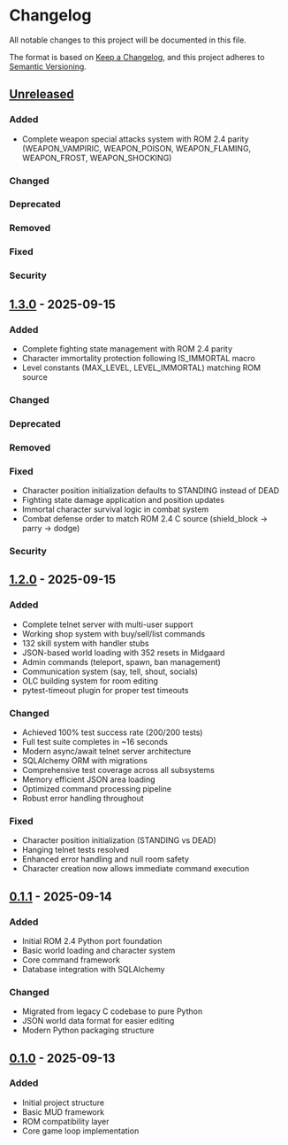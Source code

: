# Changelog

All notable changes to this project will be documented in this file.

The format is based on [Keep a Changelog](https://keepachangelog.com/en/1.0.0/),
and this project adheres to [Semantic Versioning](https://semver.org/spec/v2.0.0.html).

## [Unreleased]

### Added

- Complete weapon special attacks system with ROM 2.4 parity (WEAPON_VAMPIRIC, WEAPON_POISON, WEAPON_FLAMING, WEAPON_FROST, WEAPON_SHOCKING)

### Changed

### Deprecated

### Removed

### Fixed

### Security

## [1.3.0] - 2025-09-15

### Added

- Complete fighting state management with ROM 2.4 parity
- Character immortality protection following IS_IMMORTAL macro
- Level constants (MAX_LEVEL, LEVEL_IMMORTAL) matching ROM source

### Changed

### Deprecated

### Removed

### Fixed

- Character position initialization defaults to STANDING instead of DEAD
- Fighting state damage application and position updates
- Immortal character survival logic in combat system
- Combat defense order to match ROM 2.4 C source (shield_block → parry → dodge)

### Security

## [1.2.0] - 2025-09-15

### Added

- Complete telnet server with multi-user support
- Working shop system with buy/sell/list commands
- 132 skill system with handler stubs
- JSON-based world loading with 352 resets in Midgaard
- Admin commands (teleport, spawn, ban management)
- Communication system (say, tell, shout, socials)
- OLC building system for room editing
- pytest-timeout plugin for proper test timeouts

### Changed

- Achieved 100% test success rate (200/200 tests)
- Full test suite completes in ~16 seconds
- Modern async/await telnet server architecture
- SQLAlchemy ORM with migrations
- Comprehensive test coverage across all subsystems
- Memory efficient JSON area loading
- Optimized command processing pipeline
- Robust error handling throughout

### Fixed

- Character position initialization (STANDING vs DEAD)
- Hanging telnet tests resolved
- Enhanced error handling and null room safety
- Character creation now allows immediate command execution

## [0.1.1] - 2025-09-14

### Added

- Initial ROM 2.4 Python port foundation
- Basic world loading and character system
- Core command framework
- Database integration with SQLAlchemy

### Changed

- Migrated from legacy C codebase to pure Python
- JSON world data format for easier editing
- Modern Python packaging structure

## [0.1.0] - 2025-09-13

### Added

- Initial project structure
- Basic MUD framework
- ROM compatibility layer
- Core game loop implementation

[Unreleased]: https://github.com/Nostoi/rom24-quickmud-python/compare/v1.3.0...HEAD
[1.3.0]: https://github.com/Nostoi/rom24-quickmud-python/compare/v1.2.0...v1.3.0
[1.2.0]: https://github.com/Nostoi/rom24-quickmud-python/compare/v0.1.1...v1.2.0
[0.1.1]: https://github.com/Nostoi/rom24-quickmud-python/compare/v0.1.0...v0.1.1
[0.1.0]: https://github.com/Nostoi/rom24-quickmud-python/releases/tag/v0.1.0
